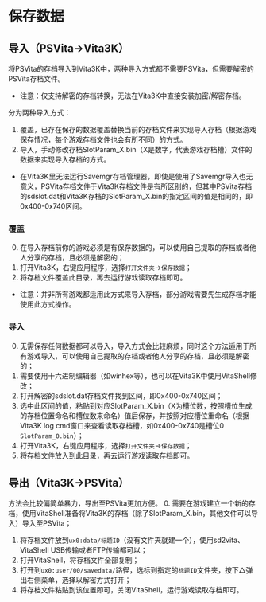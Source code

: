 # 保存数据
## 导入（PSVita→Vita3K）
将PSVita的存档导入到Vita3K中，两种导入方式都不需要PSVita，但需要解密的PSVita存档文件。
- 注意：仅支持解密的存档转换，无法在Vita3K中直接安装加密/解密存档。

分为两种导入方式：
1. 覆盖，已存在保存的数据覆盖替换当前的存档文件来实现导入存档（根据游戏保存情况，每个游戏存档文件也会有所不同）的方式。
2. 导入，手动修改存档SlotParam_X.bin（X是数字，代表游戏存档槽）文件的数据来实现导入存档的方式。

- 在Vita3K里无法运行Savemgr存档管理器，即使是使用了Savemgr导入也无意义，PSVita存档文件于Vita3K存档文件是有所区别的，但其中PSVita存档的sdslot.dat和Vita3K存档的SlotParam_X.bin的指定区间的值是相同的，即0x400-0x740区间。

### 覆盖
0. 在导入存档前你的游戏必须是有保存数据的，可以使用自己提取的存档或者他人分享的存档，且必须是解密的；
1. 打开Vita3K，右键应用程序，选择`打开文件夹`→`保存数据`；
2. 将存档文件覆盖此目录，再去运行游戏读取存档即可。

- 注意：并非所有游戏都适用此方式来导入存档，部分游戏需要先生成存档才能使用此方式操作。

### 导入
0. 无需保存任何数据都可以导入，导入方式会比较麻烦，同时这个方法适用于所有游戏导入，可以使用自己提取的存档或者他人分享的存档，且必须是解密的；
1. 需要使用十六进制编辑器（如winhex等），也可以在Vita3K中使用VitaShell修改；
2. 打开解密的sdslot.dat存档文件找到区间，即0x400-0x740区间；
3. 选中此区间的值，粘贴到对应SlotParam_X.bin（X为槽位数，按照槽位生成的存档位置命名和槽位数来命名）值后保存，并按照对应槽位重命名（根据Vita3K log cmd窗口来查看读取存档槽，如0x400-0x740是槽位0 `SlotParam_0.bin`）；
4. 打开Vita3K，右键应用程序，选择`打开文件夹`→`保存数据`；
5. 将存档文件放入到此目录，再去运行游戏读取存档即可。

## 导出（Vita3K→PSVita）
方法会比较偏简单暴力，导出至PSVita更加方便。
0. 需要在游戏建立一个新的存档，使用VitaShell准备将Vita3K的存档（除了SlotParam_X.bin，其他文件可以导入）导入至PSVita；
1. 将存档文件放到`ux0:data/标题ID`（没有文件夹就建一个），使用sd2vita、VitaShell USB传输或者FTP传输都可以；
2. 打开VitaShell，将存档文件全部复制；
3. 打开到`ux0:user/00/savedata/`路径，选标到指定的`标题ID`文件夹，按下△弹出右侧菜单，选择以解密方式打开；
4. 将存档文件粘贴到该位置即可，关闭VitaShell，运行游戏读取存档即可。
